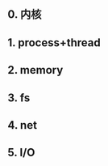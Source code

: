 ## 0. 内核





## 1. process+thread



## 2. memory



## 3. fs



## 4. net



## 5. I/O







[^原理+理解+命令验证]: 画出知识脉络，头脑中理解的图画出来，用自己的文字表述出来，最后想办法验证出来


